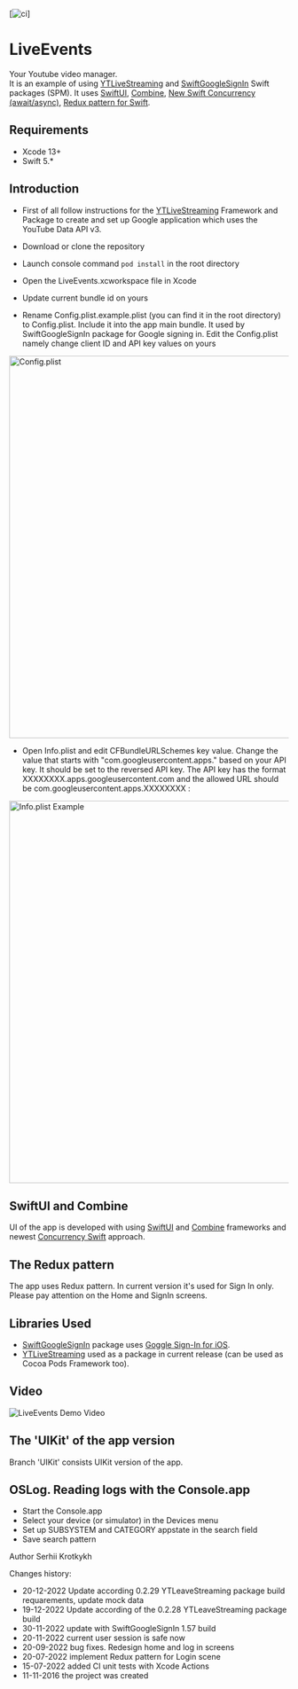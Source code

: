 [![ci](https://github.com/SKrotkih/LiveEvents/actions/workflows/main.yml/badge.svg)]

# LiveEvents

Your Youtube video manager.  
It is an example of using [YTLiveStreaming](https://github.com/SKrotkih/YTLiveStreaming) and
[SwiftGoogleSignIn](https://github.com/SKrotkih/SwiftGoogleSignIn.git) Swift packages (SPM).
It uses [SwiftUI](https://developer.apple.com/documentation/SwiftUI), 
[Combine](https://developer.apple.com/documentation/Combine), 
[New Swift Concurrency (await/async)](https://docs.swift.org/swift-book/LanguageGuide/Concurrency.html), 
[Redux pattern for Swift](https://en.wikipedia.org/wiki/Redux_%28JavaScript_library%29).

## Requirements

- Xcode 13+
- Swift 5.*

## Introduction

- First of all follow instructions for the [YTLiveStreaming](https://github.com/SKrotkih/YTLiveStreaming) Framework and Package to create and set up Google application which uses the YouTube Data API v3.

- Download or clone the repository

- Launch console command `pod install` in the root directory   

- Open the LiveEvents.xcworkspace file in Xcode

- Update current bundle id on yours

- Rename Config.plist.example.plist (you can find it in the root directory) to Config.plist. Include it into the app main bundle. It used by SwiftGoogleSignIn package for Google signing in. Edit the Config.plist namely change client ID and API key values on yours

<img src="https://user-images.githubusercontent.com/2775621/173193901-cbdc8653-76c8-4aea-b0d9-0f9d4391fba3.png" alt="Config.plist" style="width: 690px;" />

- Open Info.plist and edit CFBundleURLSchemes key value. Change the value that starts with "com.googleusercontent.apps." based on your API key. It should be set to the reversed API key. The API key has the format XXXXXXXX.apps.googleusercontent.com and the allowed URL should be com.googleusercontent.apps.XXXXXXXX :

<img src="https://user-images.githubusercontent.com/2775621/173220142-003b05e9-3903-4959-b88a-7f1181c1c010.png" alt="Info.plist Example" style="width: 690px;" />

## SwiftUI and Combine
UI of the app is developed with using [SwiftUI](https://developer.apple.com/documentation/SwiftUI) and [Combine](https://developer.apple.com/documentation/Combine) frameworks and newest [Concurrency Swift](https://docs.swift.org/swift-book/LanguageGuide/Concurrency.html) approach.  

## The Redux pattern

The app uses Redux pattern. In current version it's used for Sign In only. Please pay attention on the Home and SignIn screens.

## Libraries Used

- [SwiftGoogleSignIn](https://github.com/SKrotkih/SwiftGoogleSignIn.git) package uses
[Goggle Sign-In for iOS](https://developers.google.com/identity/sign-in/ios/start-integrating).
- [YTLiveStreaming](https://github.com/SKrotkih/YTLiveStreaming) used as a package in current release (can be used as Cocoa Pods Framework too).

## Video
![LiveEvents Demo Video](https://user-images.githubusercontent.com/2775621/203057067-4312cba6-dd33-40dc-9fa1-d278e6ce55b9.gif)

## The 'UIKit' of the app version
Branch 'UIKit' consists UIKit version of the app. 

## OSLog. Reading logs with the Console.app
- Start the Console.app
- Select your device (or simulator) in the Devices menu
- Set up SUBSYSTEM <bundle id> and CATEGORY appstate in the search field 
- Save search pattern

Author
Serhii Krotkykh

Changes history:
- 20-12-2022 Update according 0.2.29 YTLeaveStreaming package build requarements, update mock data
- 19-12-2022 Update according of the 0.2.28 YTLeaveStreaming package build
- 30-11-2022 update with SwiftGoogleSignIn 1.57 build
- 20-11-2022 current user session is safe now
- 20-09-2022 bug fixes. Redesign home and log in screens
- 20-07-2022 implement Redux pattern for Login scene
- 15-07-2022 added CI unit tests with Xcode Actions  
- 11-11-2016 the project was created
